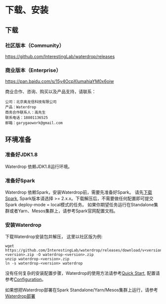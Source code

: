# 下载、安装

## 下载

### 社区版本（Community）

https://github.com/InterestingLab/waterdrop/releases

### 商业版本（Enterprise）

https://pan.baidu.com/s/15y4OcpXIumahiaYM0x6oiw

商业合作、咨询、购买以及产品支持，请联系：
```
公司：北京奥龙信科技有限公司
产品：Waterdrop
商务合作联系人：高先生
联系电话：18801136525
邮箱：garygaowork@gmail.com
```
## 环境准备

### 准备好JDK1.8

Waterdrop 依赖JDK1.8运行环境。

### 准备好Spark
 
Waterdrop 依赖Spark，安装Waterdrop前，需要先准备好Spark。
请先[下载Spark](http://spark.apache.org/downloads.html), Spark版本请选择 >= 2.x.x。下载解压后，不需要做任何配置即可提交Spark deploy-mode = local模式的任务。
如果你期望任务运行在Standalone集群或者Yarn、Mesos集群上，请参考Spark官网配置文档。

### 安装Waterdrop

下载Waterdrop安装包并解压， 这里以社区版为例:

```
wget https://github.com/InterestingLab/waterdrop/releases/download/v<version>/waterdrop-<version>.zip -O waterdrop-<version>.zip
unzip waterdrop-<version>.zip
ln -s waterdrop-<version> waterdrop
```

没有任何复杂的安装配置步骤，Waterdrop的使用方法请参考[Quick Start](/zh-cn/quick-start.md), 配置请参考[Configuration](/zh-cn/configuration/base)。

如果想把Waterdrop部署在Spark Standalone/Yarn/Mesos集群上运行，请参考[Waterdrop部署](/zh-cn/deployment)


